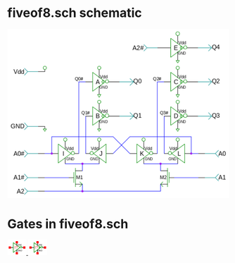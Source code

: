 # fiveof8.sch schematic
![fiveof8.sch](fiveof8.png)
# Gates in fiveof8.sch
[ ![not](not-sym.png) ](not.html)
[ ![cnot](cnot-sym.png) ](cnot.html)
